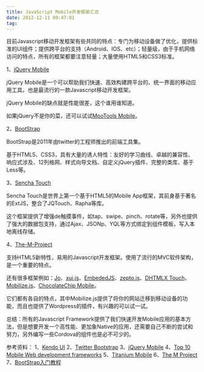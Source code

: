 ```yaml
---
title: JavaScript Mobile开发框架汇总
date: 2012-12-11 09:47:01
tag: 
---
```



目前Javascript移动开发框架有些共同的特点：专门为移动设备做了优化，提供标准的UI组件；提供跨平台的支持（Android、IOS、etc）；轻量级，由于手机网络访问的特点，所有的框架都要注意轻量；大量使用HTML5和CSS3标准。

1、[jQuery Mobile](http://jquerymobile.com/)

jQuery Mobile是一个可以帮助我们快速、高效构建跨平台的、统一界面的移动应用工具。也是最流行的一款Javascript移动开发框架。

jQuery Mobile的缺点就是性能很差，这个谁用谁知道。

如果jQuery不是你的菜，还可以试试[MooTools Mobile](http://cpojer.net/MooTools/mobile/Demos/)。

2、[BootStrap](http://twitter.github.com/bootstrap/)

BootStrap是2011年由twitter的工程师推出的前端工具集。

基于HTML5、CSS3，具有大量的诱人特性：友好的学习曲线、卓越的兼容性、响应式涉及、12列格网、样式向导文档、自定义jQuery插件、完整的类库、基于Less等。

3、[Sencha Touch](http://www.sencha.com/products/touch/)

Sencha Touch是世界上第一个基于HTML5的Mobile App框架，其前身基于著名的ExtJS，整合了JQTouch、Rapha等库。

这个框架提供了增强de触摸事件，如tap、swipe、pinch、rotate等，另外也提供了强大的数据包支持，通过Ajax、JSONp、YQL等方式绑定到组件模板，写入本地离线存储。

4、[The-M-Project](http://the-m-project.net/)

支持HTML5新特性，易用的Javascript开发框架。使用了流行的MVC软件架构，是一个重要的特点。

还有很多框架例如：[Jo](http://joapp.com/)、[xui.js](http://xuijs.com/)、[EmbededJS](http://uxebu.github.com/embedjs/)、[zepto.js](http://zeptojs.com/)、[DHTMLX Touch](http://dhtmlx.com/touch/)、[Mobilize.js](http://mobilizejs.com/)、[ChocolateChip Mobile](http://chocolatechipmobile.wordpress.com/)。

它们都有各自的特点，其中Mobilize.js提供了将你的网站迁移到移动设备的功能，而且也提供了Wordpress的插件，有兴趣的可以试一试。

总结：所有的Javascript Framework提供了我们快速开发Mobile应用的基本方法，但是想要开发一个高性能、更加象Native的应用，还需要自己不断的尝试和努力，另外编写一些Cordova的组件也是必不可少的。

参考资料：
1、[Kendo UI](http://www.kendoui.com/?utm_expid=46196583-0&utm_referrer=http%3A%2F%2Fwww.cnblogs.com%2Fwhoknows%2Farticles%2F2246236.html)
2、[Twitter Bootstrap](http://twitter.github.com/bootstrap/index.html)
3、[jQuery Mobile](http://jquerymobile.com/)
4、[Top 10 Mobile Web development frameworks](http://sixrevisions.com/javascript/mobile%C2%A0web-development-frameworks/)
5、[Titanium Mobile](http://www.appcelerator.com/platform/titanium-sdk)
6、[The M Project](http://the-m-project.net/)
7、[BootStrap入门教程](http://www.cnblogs.com/ventlam/archive/2012/05/28/2520703.html)












